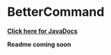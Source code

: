 # BetterCommand

[**Click here for JavaDocs**](https://docs.strukteon.me/bettercommand)

**Readme coming soon**
